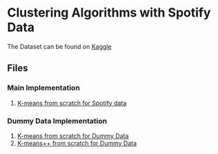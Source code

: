 # Clustering Algorithms with Spotify Data

The Dataset can be found on [Kaggle](https://www.kaggle.com/datasets/maharshipandya/-spotify-tracks-dataset)

## Files

### Main Implementation

1. [K-means from scratch for Spotify data](./kmeans-from-scratch-main-dataset.ipynb)

### Dummy Data Implementation

1. [K-means from scratch for Dummy Data](./kmeans-from-scratch-dummy-data.ipynb)
2. [K-means++ from scratch for Dummy Data](./kmeans-from-scratch-dummy-data.ipynb)
